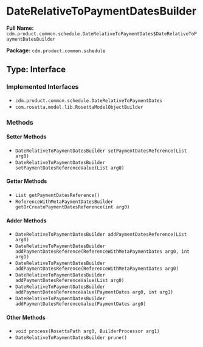 # DateRelativeToPaymentDatesBuilder

**Full Name:** `cdm.product.common.schedule.DateRelativeToPaymentDates$DateRelativeToPaymentDatesBuilder`

**Package:** `cdm.product.common.schedule`

## Type: Interface

### Implemented Interfaces

- `cdm.product.common.schedule.DateRelativeToPaymentDates`
- `com.rosetta.model.lib.RosettaModelObjectBuilder`

### Methods

#### Setter Methods

- `DateRelativeToPaymentDatesBuilder setPaymentDatesReference(List arg0)`
- `DateRelativeToPaymentDatesBuilder setPaymentDatesReferenceValue(List arg0)`

#### Getter Methods

- `List getPaymentDatesReference()`
- `ReferenceWithMetaPaymentDatesBuilder getOrCreatePaymentDatesReference(int arg0)`

#### Adder Methods

- `DateRelativeToPaymentDatesBuilder addPaymentDatesReference(List arg0)`
- `DateRelativeToPaymentDatesBuilder addPaymentDatesReference(ReferenceWithMetaPaymentDates arg0, int arg1)`
- `DateRelativeToPaymentDatesBuilder addPaymentDatesReference(ReferenceWithMetaPaymentDates arg0)`
- `DateRelativeToPaymentDatesBuilder addPaymentDatesReferenceValue(List arg0)`
- `DateRelativeToPaymentDatesBuilder addPaymentDatesReferenceValue(PaymentDates arg0, int arg1)`
- `DateRelativeToPaymentDatesBuilder addPaymentDatesReferenceValue(PaymentDates arg0)`

#### Other Methods

- `void process(RosettaPath arg0, BuilderProcessor arg1)`
- `DateRelativeToPaymentDatesBuilder prune()`

